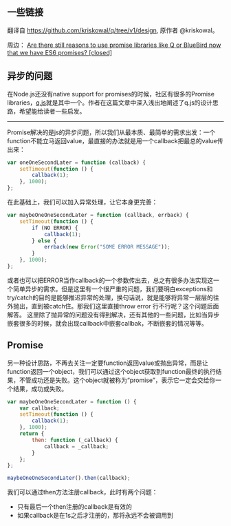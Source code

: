 ## 一些链接
翻译自 https://github.com/kriskowal/q/tree/v1/design, 原作者 @kriskowal。

周边：
[Are there still reasons to use promise libraries like Q or BlueBird now that we have ES6 promises? [closed]
](https://stackoverflow.com/questions/34960886/are-there-still-reasons-to-use-promise-libraries-like-q-or-bluebird-now-that-we)


## 异步的问题

在Node.js还没有native support for promises的时候，社区有很多的Promise libraries，[q.js](https://github.com/kriskowal/q)就是其中一个。作者在这篇文章中深入浅出地阐述了q.js的设计思路，希望能给读者一些启发。
<hr />

Promise解决的是js的异步问题，所以我们从最本质、最简单的需求出发：一个function不能立马返回value，最直接的办法就是用一个callback把最总的value传出来：
```javascript
var oneOneSecondLater = function (callback) {
    setTimeout(function () {
        callback(1);
    }, 1000);
};
```
在此基础上，我们可以加入异常处理，让它本身更完善：
```javascript
var maybeOneOneSecondLater = function (callback, errback) {
    setTimeout(function () {
        if (NO ERROR) {
            callback(1);
        } else {
            errback(new Error("SOME ERROR MESSAGE"));
        }
    }, 1000);
};
```
或者也可以把ERROR当作callback的一个参数传出去，总之有很多办法实现这一个简单异步的需求。但是这里有一个很严重的问题，我们要明白exceptions和try/catch的目的是能够推迟异常的处理，换句话说，就是能够将异常一层层的往外抛出，直到被catch住。那我们这里直接throw error 行不行呢？这个问题后面解答。
这里除了抛异常的问题没有得到解决，还有其他的一些问题，比如当异步嵌套很多的时候，就会出现callback中嵌套callbak，不断嵌套的情况等等。

## Promise
另一种设计思路，不再去关注一定要function返回value或抛出异常，而是让function返回一个object，我们可以通过这个object获取到function最终的执行结果，不管成功还是失败。这个object就被称为“promise”，表示它一定会交给你一个结果，成功或失败。
```javascript
var maybeOneOneSecondLater = function () {
    var callback;
    setTimeout(function () {
        callback(1);
    }, 1000);
    return {
        then: function (_callback) {
            callback = _callback;
        }
    };
};

maybeOneOneSecondLater().then(callback);
```
我们可以通过then方法注册callback，此时有两个问题：
* 只有最后一个then注册的callback是有效的
* 如果callback是在1s之后才注册的，那将永远不会被调用到





